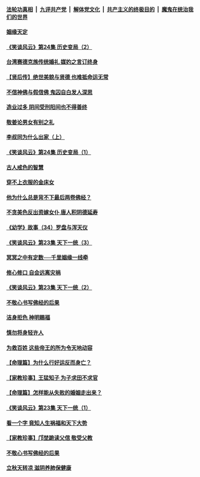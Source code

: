 ####  [法轮功真相](../../../../basic/blob/master/README.md?t=08192039) &nbsp;|&nbsp; [九评共产党](../../../../9ping.md/blob/master/README.md?t=08192039) &nbsp;|&nbsp; [解体党文化](../../../../jtdwh.md/blob/master/README.md?t=08192039)  &nbsp;|&nbsp; [共产主义的终极目的](../../../../gczydzjmd.md/blob/master/README.md?t=08192039) &nbsp;|&nbsp; [魔鬼在统治我们的世界](../../../../mgztzwmdsj.md/blob/master/README.md?t=08192039) 

#### [姻缘天定](../pages/prog647/a102646895.md?t=08192039) 

#### [《笑谈风云》第24集 历史变局（2）](../pages/prog647/a102646879.md?t=08192039) 

#### [台湾赛德克族传统婚礼 媒妁之言订终身](../pages/prog647/a102646649.md?t=08192039) 

#### [【贤后传】绝世美貌与贤德 也难抵命运无常](../pages/prog647/a102646047.md?t=08192039) 

#### [不信神佛与假信佛 鬼囚自白发人深思](../pages/prog647/a102646033.md?t=08192039) 

#### [造业过多 阴间受刑阳间也不得善终](../pages/prog647/a102646010.md?t=08192039) 

#### [敬姜论男女有别之礼](../pages/prog647/a102645258.md?t=08192039) 

#### [李叔同为什么出家（上）](../pages/prog647/a102645242.md?t=08192039) 

#### [《笑谈风云》第24集 历史变局（1）](../pages/prog647/a102645211.md?t=08192039) 

#### [古人戒色的智慧](../pages/prog647/a102644639.md?t=08192039) 

#### [穿不上衣服的金床女](../pages/prog647/a102644620.md?t=08192039) 

#### [他为什么总是背不下最后两卷佛经？](../pages/prog647/a102644587.md?t=08192039) 

#### [不贪美色反出资嫁女仆 唐人积阴德延寿](../pages/prog647/a102643957.md?t=08192039) 

#### [《幼学》故事（34）罗盘与浑天仪](../pages/prog647/a102643951.md?t=08192039) 

#### [《笑谈风云》第23集 天下一统（3）](../pages/prog647/a102643937.md?t=08192039) 

#### [冥冥之中有定数──千里姻缘一线牵](../pages/prog647/a102643074.md?t=08192039) 

#### [修心修口 自会远离灾祸](../pages/prog647/a102643036.md?t=08192039) 

#### [《笑谈风云》第23集 天下一统（2）](../pages/prog647/a102643014.md?t=08192039) 

#### [不敬心书写佛经的后果](../pages/prog647/a102642368.md?t=08192039) 

#### [洁身拒色 神明赐福](../pages/prog647/a102642363.md?t=08192039) 

#### [慎勿将身轻许人](../pages/prog647/a102642222.md?t=08192039) 

#### [为救百姓 这些帝王的所为令天地动容](../pages/prog647/a102642052.md?t=08192039) 

#### [【命理篇】为什么行好运反而身亡？](../pages/prog647/a102641592.md?t=08192039) 

#### [【家教珍事】王猛知子 为子求田不求官](../pages/prog647/a102641580.md?t=08192039) 

#### [【命理篇】怎样能从失败的婚姻走出来？](../pages/prog647/a102640802.md?t=08192039) 

#### [《笑谈风云》第23集 天下一统（1）](../pages/prog647/a102640791.md?t=08192039) 

#### [看一个字 竟知人生祸福和天下大势](../pages/prog647/a102640137.md?t=08192039) 

#### [【家教珍事】邝埜跪读父信 敬受父教](../pages/prog647/a102640131.md?t=08192039) 

#### [不敬心书写佛经的后果](../pages/prog647/a102639970.md?t=08192039) 

#### [立秋天转凉 滋阴养肺保健康](../pages/prog647/a102639236.md?t=08192039) 

